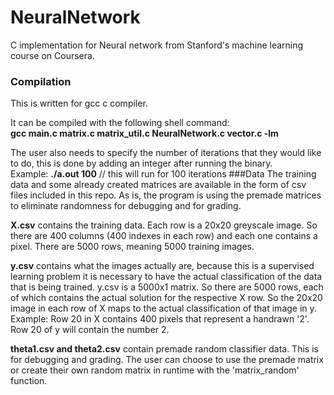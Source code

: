 # NeuralNetwork
C implementation for Neural network from Stanford's machine learning course on Coursera. 
### Compilation
This is written for gcc c compiler.

It can be compiled with the following shell command: </br>
**gcc main.c matrix.c matrix_util.c NeuralNetwork.c vector.c -lm**

The user also needs to specify the number of iterations that they would like to do, this is done by adding an integer after running the binary.</br>
Example:
**./a.out 100** // this will run for 100 iterations
###Data
The training data and some already created matrices are available in the form of csv files included in this repo. As is, the program is using the premade matrices to eliminate randomness for debugging and for grading.

**X.csv** contains the training data. Each row is a 20x20 greyscale image. So there are 400 columns (400 indexes in each row) and each one contains a pixel. There are 5000 rows, meaning 5000 training images.

**y.csv** contains what the images actually are, because this is a supervised learning problem it is necessary to have the actual classification of the data that is being trained. y.csv is a 5000x1 matrix. So there are 5000 rows, each of which contains the actual solution for the respective X row. So the 20x20 image in each row of X maps to the actual classification of that image in y.
Example: Row 20 in X contains 400 pixels that represent a handrawn '2'. Row 20 of y will contain the number 2.

**theta1.csv and theta2.csv** contain premade random classifier data. This is for debugging and grading. The user can choose to use the premade matrix or create their own random matrix in runtime with the 'matrix_random' function.
